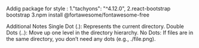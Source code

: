 Addig package for style :
1."tachyons": "^4.12.0",
2.react-bootstrap bootstrap
3.npm install @fortawesome/fontawesome-free

<!-- Basic structre component:
function App() {
  return (
    <div className="App">
      <Navbar/>

    </div>
  );
}
export default App; -->

Additional Notes
Single Dot (.): Represents the current directory.
Double Dots (..): Move up one level in the directory hierarchy.
No Dots: If files are in the same directory, you don’t need any dots (e.g., ./file.png).